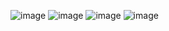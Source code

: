 ![image](https://github.com/user-attachments/assets/260b5efe-6f6e-4047-aec0-3c53362cad04)
![image](https://github.com/user-attachments/assets/382d9c03-414e-48c2-afe5-6dddfe243d5f)
![image](https://github.com/user-attachments/assets/30684ab7-0936-4238-9746-aee1cf095843)
![image](https://github.com/user-attachments/assets/b07434c5-de7f-4675-9c76-1a3010a6b7a5)
